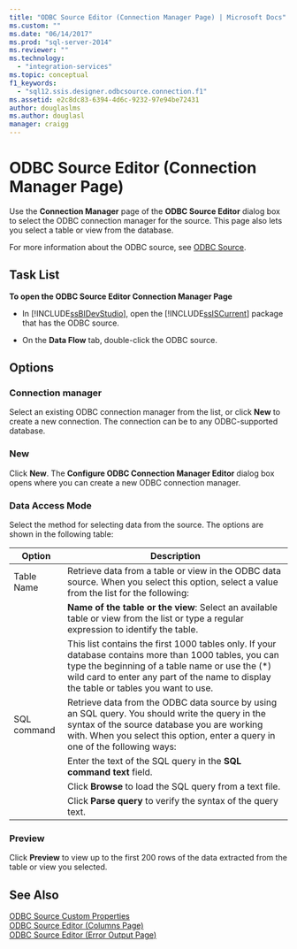 ```yaml
---
title: "ODBC Source Editor (Connection Manager Page) | Microsoft Docs"
ms.custom: ""
ms.date: "06/14/2017"
ms.prod: "sql-server-2014"
ms.reviewer: ""
ms.technology: 
  - "integration-services"
ms.topic: conceptual
f1_keywords: 
  - "sql12.ssis.designer.odbcsource.connection.f1"
ms.assetid: e2c8dc83-6394-4d6c-9232-97e94be72431
author: douglaslms
ms.author: douglasl
manager: craigg
---
```

# ODBC Source Editor (Connection Manager Page)
  Use the **Connection Manager** page of the **ODBC Source Editor** dialog box to select the ODBC connection manager for the source. This page also lets you select a table or view from the database.  
  
 For more information about the ODBC source, see [ODBC Source](data-flow/odbc-source.md).  
  
## Task List  
 **To open the ODBC Source Editor Connection Manager Page**  
  
-   In [!INCLUDE[ssBIDevStudio](../includes/ssbidevstudio-md.md)], open the [!INCLUDE[ssISCurrent](../includes/ssiscurrent-md.md)] package that has the ODBC source.  
  
-   On the **Data Flow** tab, double-click the ODBC source.  
  
## Options  
  
### Connection manager  
 Select an existing ODBC connection manager from the list, or click **New** to create a new connection. The connection can be to any ODBC-supported database.  
  
### New  
 Click **New**. The **Configure ODBC Connection Manager Editor** dialog box opens where you can create a new ODBC connection manager.  
  
### Data Access Mode  
 Select the method for selecting data from the source. The options are shown in the following table:  
  
|Option|Description|  
|------------|-----------------|  
|Table Name|Retrieve data from a table or view in the ODBC data source. When you select this option, select a value from the list for the following:|  
||**Name of the table or the view**: Select an available table or view from the list or type a regular expression to identify the table.|  
||This list contains the first 1000 tables only. If your database contains more than 1000 tables, you can type the beginning of a table name or use the (*) wild card to enter any part of the name to display the table or tables you want to use.|  
|SQL command|Retrieve data from the ODBC data source by using an SQL query. You should write the query in the syntax of the source database you are working with. When you select this option, enter a query in one of the following ways:|  
||Enter the text of the SQL query in the **SQL command text** field.|  
||Click **Browse** to load the SQL query from a text file.|  
||Click **Parse query** to verify the syntax of the query text.|  
  
### Preview  
 Click **Preview** to view up to the first 200 rows of the data extracted from the table or view you selected.  
  
## See Also  
 [ODBC Source Custom Properties](data-flow/odbc-source-custom-properties.md)   
 [ODBC Source Editor &#40;Columns Page&#41;](../../2014/integration-services/odbc-source-editor-columns-page.md)   
 [ODBC Source Editor &#40;Error Output Page&#41;](../../2014/integration-services/odbc-source-editor-error-output-page.md)  
  
  

